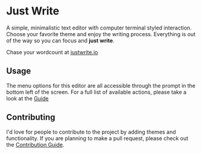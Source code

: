 # Just Write

A simple, minimalistic text editor with computer terminal styled interaction. Choose your favorite theme and enjoy the writing process. Everything is out of the way so you can focus and **just write**.

Chase your wordcount at [justwrite.io](https://justwrite.io)

## Usage

The menu options for this editor are all accessible through the prompt in the bottom left of the screen. For a full list of available actions, please take a look at the [Guide](https://github.com/erdavids/Just-Write/blob/master/GUIDE.md)

## Contributing

I'd love for people to contribute to the project by adding themes and functionality. If you are planning to make a pull request, please check out the [Contribution Guide](https://github.com/erdavids/Just-Write/blob/master/CONTRIBUTING.md).
